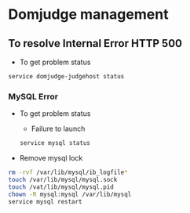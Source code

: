 # Domjudge management

## To resolve Internal Error HTTP 500
- To get problem status
```bash
service domjudge-judgehost status
```

### MySQL Error
- To get problem status
  - Failure to launch
  ```bash
  service mysql status
  ```

- Remove mysql lock
```bash
rm -rvf /var/lib/mysql/ib_logfile*
touch /var/lib/mysql/mysql.sock
touch /vat/lib/mysql/mysql.pid
chown -R mysql:mysql /var/lib/mysql
service mysql restart
```

